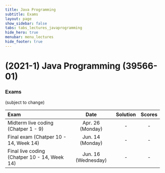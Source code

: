 ```yaml
---
title: Java Programming
subtitle: Exams
layout: page
show_sidebar: false
tabs: tabs_lectures_javaprogramming
hide_hero: true
menubar: menu_lectures
hide_footer: true
---
```


# (2021-1) Java Programming (39566-01)

### Exams

(subject to change)

| Exam | Date | Solution | Scores |
|:---|:---:|:---:|:---:|
| Midterm live coding (Chatper 1 - 9) | Apr. 26 (Monday) | - | - |
| Final exam (Chatper 10 - 14, Week 14) | Jun. 14 (Monday) | - | - |
| Final live coding (Chatper 10 - 14, Week 14) | Jun. 16 (Wednesday) | - | - |